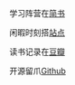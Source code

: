 
学习阵营在[简书](https://www.jianshu.com/users/abcf0e8f851a/timeline)

闲暇时刻搭[站点](http://yitaicloud.com)

读书记录在[豆瓣](https://www.douban.com/people/139549170)

开源留爪[Github](https://github.com/tisonkong)